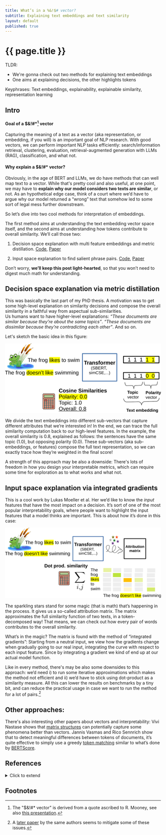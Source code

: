 ```yaml
---
title: What’s in a %&!$# vector? 
subtitle: Explaining text embeddings and text similarity
layout: default
published: true
---
```


# {{ page.title }}

TLDR: 

- We're gonna check out two methods for explaining text embeddings
- One aims at explaining decisions, the other highlights tokens

Keyphrases: Text embeddings, explainability, explainable similarity, representation learning

## Intro

#### Goal of a $&!#\*[^1] vector

Capturing the meaning of a text as a vector (aka representation, or embedding, if you will) is an important goal of NLP research. With good vectors, we can perform important NLP tasks efficiently: search/information retrieval, clustering, evaluation, retrieval-augmented generation with LLMs (RAG), classification, and what not. 

#### Why explain a $&!#\* vector?

Obviously, in the age of BERT and LLMs, we do have methods that can well map text to a vector. While that's pretty cool and also useful, at one point, we may have to **explain why our model considers two texts are similar**, or not. As an hypothetical edge case, think of a court where we’d have to argue why our model returned a “wrong” text that somehow led to some sort of legal mess further downstream.

So let’s dive into two cool methods for interpretation of embeddings. 

The first method aims at understanding the text embedding vector space itself, and the second aims at understanding how tokens contribute to overall similarity. We’ll call those two:

1. Decision space explanation with multi feature embeddings and metric distillation. [Code](https://github.com/flipz357/S3BERT), [Paper](https://aclanthology.org/2022.aacl-main.48)

2. Input space explanation to find salient phrase pairs. [Code](https://github.com/lucasmllr/xsbert), [Paper](https://aclanthology.org/2023.emnlp-main.980)

Don’t worry, **we’ll keep this post light-hearted**, so that you won’t need to digest much math for understanding.

## Decision space explanation via metric distillation

This was basically the last part of my PhD thesis. A motivation was to get some high-level explanation on similarity decisions and compose the overall similarity in a faithful way from aspectual sub-similarities.  
Us humans want to have higher-level explanations: *“These documents are similar because they’re about the same topics”*. *“These documents are dissimilar because they’re contradicting each other”*. And so on.

Let's sketch the basic idea in this figure:

![Vector partitioning](/assets/img/blog/partition-crop.png)

We divide the text embeddings into different sub-vectors that capture different attributes that we’re interested in! In the end, we can trace the full similarity computation back to our high-level features. In the example, the overall similarity is 0.8, explained as follows: the sentences have the same topic (1.0), but opposing polarity (0.0). These sub-vectors (aka sub-embeddings, or features) compose the full text representation, so we can exactly trace how they’re weighted in the final score!

A strength of this approach may be also a downside: There's lots of freedom in how you design your interpretable metrics, which can require some time for exploration as to what works and what not.

## Input space explanation via integrated gradients

This is a cool work by Lukas Moeller et al. Her we’d like to know the *input* features that have the most impact on a decision. It’s sort of one of the most popular interpretability goals, where people want to highlight the input features that a model thinks are important. This is about how it’s done in this case:

![Token attribution](/assets/img/blog/attribution-crop.png)

The sparkling stars stand for some magic (that is math) that’s happening in the process. It gives us a so-called attribution matrix. The matrix approximates the full similarity function of two texts, in a token-decomposed way! That means, we can check out how every pair of words contributes to the overall similarity. 

What’s in the magic? The matrix is found with the method of “integrated gradients”: Starting from a neutral input, we view how the gradients change when gradually going to our real input, integrating the curve with respect to each input feature. Since by integrating a gradient we kind of end up at our actual model function. 

Like in every method, there's may be also some downsides to this approach: we’d need i) to run some iterative approximations which makes the method not efficient and ii) we’d have to stick using dot-product as a similarity measure. All this can lower the results on benchmarks by a tiny bit, and can reduce the practical usage in case we want to run the method for a lot of pairs.[^2] 

## Other approaches:

There's also interesting other papers about vectors and interpretability: Vivi Nastase shows that [matrix structures](https://arxiv.org/abs/2312.09890) can potentially capture some phenomena better than vectors. Jannis Vasmas and Rico Sennrich show that to detect meaningful differences between tokens of documents, it’s quite effective to simply use a greedy [token matching](https://arxiv.org/abs/2305.13303) similar to what’s done by [BERTScore](https://arxiv.org/abs/1904.09675).

## References

<details markdown="1"> 
<summary> Click to extend </summary>

[SBERT studies Meaning Representations: Decomposing Sentence Embeddings into Explainable Semantic Features](https://aclanthology.org/2022.aacl-main.48) (Opitz & Frank, AACL-IJCNLP 2022)

[An Attribution Method for Siamese Encoders](https://aclanthology.org/2023.emnlp-main.980) (Moeller et al., EMNLP 2023)

</details>

## Footnotes

[^1]: The "$&!#* vector" is derived from a quote ascribed to R. Mooney, see also [this presentation](https://aclanthology.org/attachments/P18-1198.Presentation.pdf).
[^2]: A [later paper](https://arxiv.org/abs/2402.02883) by the same authors seems to mitigate some of these issues.



